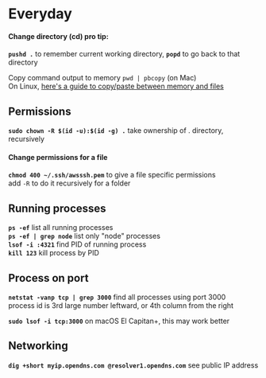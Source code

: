 # Everyday

#### Change directory \(cd\) pro tip:

**`pushd .`** to remember current working directory, **`popd`** to go back to that directory

Copy command output to memory  `pwd | pbcopy` \(on Mac\)  
On Linux, [here's a guide to copy/paste between memory and files](https://www.systutorials.com/copying-output-of-commands-in-linux-terminals-to-x-selection-clipboard/)

## Permissions

**`sudo chown -R $(id -u):$(id -g) .`** take ownership of . directory, recursively

#### Change permissions for a file

**`chmod 400 ~/.ssh/awsssh.pem`** to give a file specific permissions  
add `-R` to do it recursively for a folder

## Running processes

**`ps -ef`** list all running processes  
**`ps -ef | grep node`** list only "node" processes  
**`lsof -i :4321`** find PID of running process  
**`kill 123`** kill process by PID

## Process on port

**`netstat -vanp tcp | grep 3000`** find all processes using port 3000  
process id is 3rd large number leftward, or 4th column from the right

**`sudo lsof -i tcp:3000`** on macOS El Capitan+, this may work better

## Networking

**`dig +short myip.opendns.com @resolver1.opendns.com`** see public IP address


